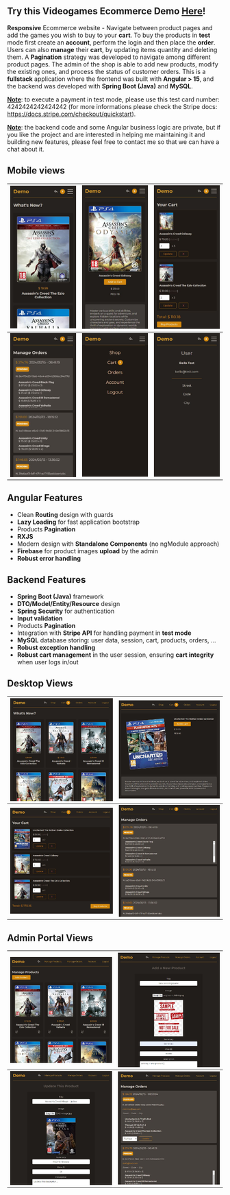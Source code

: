 ## Try this Videogames Ecommerce Demo [<ins>Here</ins>](https://ecommerce-demo.lullabydevhub.com/)!

**Responsive** Ecommerce website - Navigate between product pages and add the games you wish to buy to your **cart**. 
To buy the products in **test** mode first create an **account**, perform the login and then place the **order**.
Users can also **manage** their **cart**, by updating items quantity and deleting them.
A **Pagination** strategy was developed to navigate among different product pages.
The admin of the shop is able to add new products, modify the existing ones, and process the status of customer orders.
This is a **fullstack** application where the frontend was built with **Angular > 15**, and the backend was developed with **Spring Boot (Java)** and **MySQL**.

**<ins>Note</ins>**: to execute a payment in test mode, please use this test card number: 4242424242424242 (for more informations please check the Stripe docs: https://docs.stripe.com/checkout/quickstart).

**<ins>Note</ins>**: the backend code and some Angular business logic are private, but if you like the project and are interested in helping me maintaining it and building new features, please feel free to contact me so that we can have a chat about it.

## Mobile views
| ![Products mobile view](assets/github/mobile-views/1.mobile-products.JPG?raw=true) | ![Product detail mobile view](assets/github/mobile-views/3.mobie-product-detail.JPG?raw=true) |![Cart mobile view](assets/github/mobile-views/4.mobile-cart.JPG?raw=true) |
| ------------- | ------------- |------------- |
| ![Orders mobile view](assets/github/mobile-views/5.mobile-orders.JPG?raw=true) | ![Menu mobile view](assets/github/mobile-views/2.mobile-menu.JPG?raw=true) | ![Account mobile view](assets/github/mobile-views/6.mobile-account.JPG?raw=true)

## Angular Features
- Clean **Routing** design with guards
- **Lazy Loading** for fast application bootstrap
- Products **Pagination**
- **RXJS**
- Modern design with **Standalone Components** (no ngModule approach)
- **Firebase** for product images **upload** by the admin
- **Robust error handling**

## Backend Features
- **Spring Boot (Java)** framework
- **DTO/Model/Entity/Resource** design
- **Spring Security** for authentication
- **Input validation**
- Products **Pagination**
- Integration with **Stripe API** for handling payment in **test mode**
- **MySQL** database storing: user data, session, cart, products, orders, ...
- **Robust exception handling**
- **Robust cart management** in the user session, ensuring **cart integrity** when user logs in/out

## Desktop Views
| ![Products desktop view](assets/github/desktop-views/1.desktop-products.JPG?raw=true) | ![Product detail desktop view](assets/github/desktop-views/2.desktop-product-detail.JPG?raw=true) |
| ------------- | ------------- |
| ![Cart desktop view](assets/github/desktop-views/3.desktop-cart.JPG?raw=true) | ![Orders desktop view](assets/github/desktop-views/4.desktop-orders.JPG?raw=true) |

## Admin Portal Views
| ![Products admin view](assets/github/admin-views/1.admin-products.JPG?raw=true) | ![Add new product admin view](assets/github/admin-views/2.admin-add-new-product.JPG?raw=true) |
| ------------- | ------------- |
| ![Edit product admin view](assets/github/admin-views/3.admin-update-product.JPG?raw=true) | ![Orders admin view](assets/github/admin-views/4.admin-update-orders.JPG?raw=true) |

